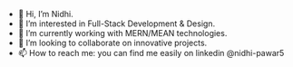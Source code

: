 - 👋 Hi, I’m Nidhi.
- 👀 I’m interested in Full-Stack Development & Design.
- 🌱 I’m currently working with MERN/MEAN technologies.
- 💞️ I’m looking to collaborate on innovative projects.
- 📫 How to reach me: you can find me easily on linkedin @nidhi-pawar5




